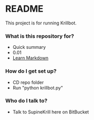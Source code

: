 # README #

This project is for running Krillbot.

### What is this repository for? ###

* Quick summary
* 0.01
* [Learn Markdown](https://bitbucket.org/tutorials/markdowndemo)

### How do I get set up? ###

* CD repo folder
* Run "python krillbot.py"

### Who do I talk to? ###

* Talk to SupineKrill here on BitBucket